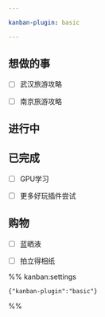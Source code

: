```yaml
---

kanban-plugin: basic

---
```


## 想做的事

- [ ] 武汉旅游攻略
- [ ] 南京旅游攻略


## 进行中



## 已完成

- [ ] GPU学习
- [ ] 更多好玩插件尝试


## 购物

- [ ] 蓝晒液
- [ ] 拍立得相纸




%% kanban:settings
```
{"kanban-plugin":"basic"}
```
%%
